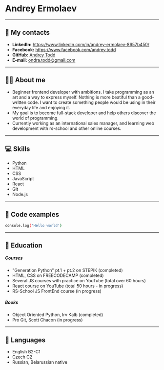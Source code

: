 # Andrey Ermolaev
***
## 📨  My contacts
  - __LinkedIn:__ https://www.linkedin.com/in/andrey-ermolaev-8657b450/
  - __Facebook:__ https://www.facebook.com/andrey.todd
  - __GitHub:__ [Andrey Todd](https://github.com/andreytodd)
  - __E-mail:__ ondra.todd@gmail.com
***
## 🙋‍♂️ About me
  - Beginner frontend developer with ambitions. I take programming as an art and a way to express myself. Nothing is more beatiful than a good-written code. I want to create something people would be using in their everyday life and enjoying it. 
  - My goal is to become full-stack developer and help others discover the world of programming. 
  - Currently working as an international sales manager, and learning web development with rs-school and other online courses.
***
## 💻 Skills
  - Python
  - HTML
  - CSS
  - JavaScript
  - React
  - Git
  - Node.js
***
## 📁 Code examples
```sh
console.log('Hello world')
```
***
## 📖 Education
##### Courses
  - "Generation Python" pt.1 + pt.2 on STEPIK (completed)
  - HTML, CSS on FREECODECAMP (completed)
  - Several JS courses with practice on YouTube (total over 60 hours)
  - React course on YouTube (total 50 hours - in progress)
  - RS-School JS FrontEnd course (in progress)
##### Books
  - Object Oriented Python, Irv Kalb (completed)
  - Pro Git, Scott Chacon (in progress)
***
## 💬 Languages
  - English B2-C1
  - Czech C2
  - Russian, Belarussian native
